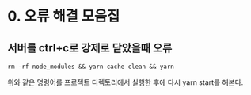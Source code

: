 # 0. 오류 해결 모음집

## 서버를 ctrl+c로 강제로 닫았을때 오류

    rm -rf node_modules && yarn cache clean && yarn

위와 같은 명령어를 프로젝트 디렉토리에서 실행한 후에 다시 yarn start를 해본다.